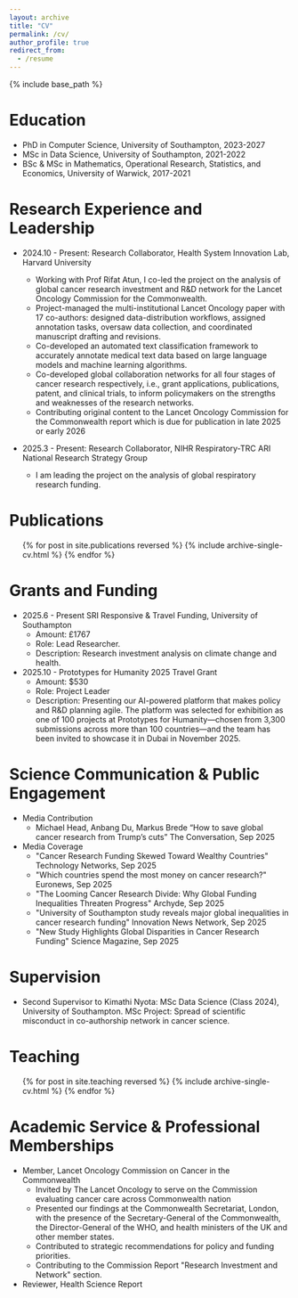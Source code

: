 ```yaml
---
layout: archive
title: "CV"
permalink: /cv/
author_profile: true
redirect_from:
  - /resume
---
```


{% include base_path %}

Education
======
* PhD in Computer Science, University of Southampton, 2023-2027
* MSc in Data Science, University of Southampton, 2021-2022
* BSc & MSc in Mathematics, Operational Research, Statistics, and Economics, University of Warwick, 2017-2021

Research Experience and Leadership
======
* 2024.10 - Present: Research Collaborator, Health System Innovation Lab, Harvard University
  * Working with Prof Rifat Atun, I co-led the project on the analysis of global cancer research investment and R&D network for the Lancet Oncology Commission for the Commonwealth.
  * Project-managed the multi-institutional Lancet Oncology paper with 17 co-authors: designed data-distribution workflows, assigned annotation tasks, oversaw data collection, and coordinated manuscript drafting and revisions.
  * Co-developed an automated text classification framework to accurately annotate medical text data based on large language models and machine learning algorithms. 
  * Co-developed global collaboration networks for all four stages of cancer research respectively, i.e., grant applications, publications, patent, and clinical trials, to inform policymakers on the strengths and weaknesses of the research networks. 
  * Contributing original content to the Lancet Oncology Commission for the Commonwealth report which is due for publication in late 2025 or early 2026

* 2025.3 - Present: Research Collaborator, NIHR Respiratory-TRC ARI National Research Strategy Group
  * I am leading the project on the analysis of global respiratory research funding.

Publications
======
  <ul>{% for post in site.publications reversed %}
    {% include archive-single-cv.html %}
  {% endfor %}</ul>

Grants and Funding
======
* 2025.6 - Present SRI Responsive & Travel Funding, University of Southampton
  * Amount: £1767
  * Role: Lead Researcher.
  * Description: Research investment analysis on climate change and health.
* 2025.10 - Prototypes for Humanity 2025 Travel Grant
  * Amount: $530
  * Role: Project Leader
  * Description: Presenting our AI-powered platform that makes policy and R&D planning agile. The platform was selected for exhibition as one of 100 projects at Prototypes for Humanity—chosen from 3,300 submissions across more than 100 countries—and the team has been invited to showcase it in Dubai in November 2025.



<!-- Talks
======
  <ul>{% for post in site.talks reversed %}
    {% include archive-single-talk-cv.html  %}
  {% endfor %}</ul> -->

Science Communication & Public Engagement
======
* Media Contribution
  * Michael Head, Anbang Du, Markus Brede “How to save global cancer research from Trump’s cuts” The Conversation, Sep 2025
* Media Coverage
  * "Cancer Research Funding Skewed Toward Wealthy Countries" Technology Networks, Sep 2025
  * "Which countries spend the most money on cancer research?" Euronews, Sep 2025
  * "The Looming Cancer Research Divide: Why Global Funding Inequalities Threaten Progress" Archyde, Sep 2025
  * "University of Southampton study reveals major global inequalities in cancer research funding" Innovation News Network, Sep 2025
  * "New Study Highlights Global Disparities in Cancer Research Funding" Science Magazine, Sep 2025  

Supervision
======
* Second Supervisor to Kimathi Nyota: MSc Data Science (Class 2024), University of Southampton. MSc Project: Spread of scientific misconduct in co-authorship network in cancer science.

Teaching
======
  <ul>{% for post in site.teaching reversed %}
    {% include archive-single-cv.html %}
  {% endfor %}</ul>

Academic Service & Professional Memberships
======
* Member, Lancet Oncology Commission on Cancer in the Commonwealth
  * Invited by The Lancet Oncology to serve on the Commission evaluating cancer care across Commonwealth nation
  * Presented our findings at the Commonwealth Secretariat, London, with the presence of the Secretary-General of the Commonwealth, the Director-General of the WHO, and health ministers of the UK and other member states.
  * Contributed to strategic recommendations for policy and funding priorities.
  * Contributing to the Commission Report "Research Investment and Network" section.
* Reviewer, Health Science Report

<!-- * 2025.6 - Present: MSc Dissertation Supervisor

* 2023.10 - Present: Teaching Assistant
  * University of Southampton
  * Responsible for delivering tutorials for COMP1215 Foundations of Computer Science.  -->


<!-- Skills
======
* Skill 1
* Skill 2
  * Sub-skill 2.1
  * Sub-skill 2.2
  * Sub-skill 2.3
* Skill 3 -->